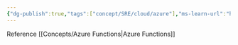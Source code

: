 ```yaml
---
{"dg-publish":true,"tags":["concept/SRE/cloud/azure"],"ms-learn-url":"https://learn.microsoft.com/en-us/azure/azure-functions/durable/durable-functions-overview?tabs=in-process%2Cnodejs-v3%2Cv1-model&pivots=csharp","definition":"Durable Functions is an extension of Azure Functions that lets you write stateful functions in a serverless compute environment.","creation_date":"2024-05-02 18:40","permalink":"/concepts/azure-durable-functions/","dgPassFrontmatter":true}
---
```


Reference [[Concepts/Azure Functions\|Azure Functions]]